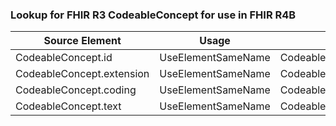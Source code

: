 ### Lookup for FHIR R3 CodeableConcept for use in FHIR R4B

| Source Element | Usage | Target |
| -------------- | ----- | ------ |
| CodeableConcept.id | UseElementSameName | CodeableConcept.id |
| CodeableConcept.extension | UseElementSameName | CodeableConcept.extension |
| CodeableConcept.coding | UseElementSameName | CodeableConcept.coding |
| CodeableConcept.text | UseElementSameName | CodeableConcept.text |
